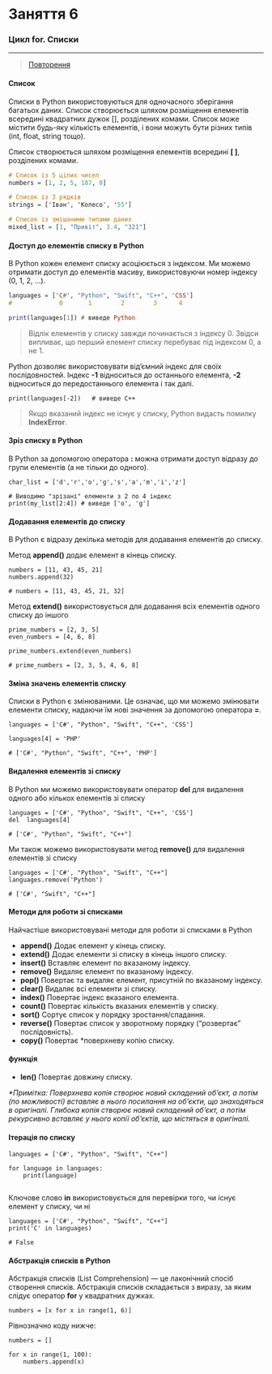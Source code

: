 # Заняття 6

### Цикл for. Списки

---

> [Повторення](https://learningapps.org/watch?v=p3w2674qj20)

#### Список

Списки в Python використовуються для одночасного зберігання 
багатьох даних. Список створюється шляхом розміщення елементів 
всередині квадратних дужок [], розділених комами. Список може 
містити будь-яку кількість елементів, і вони можуть бути 
різних типів (int, float, string тощо).

Список створюється шляхом розміщення елементів всередині __[ ]__, розділених комами.

```hs
# Список із 5 цілих чисел
numbers = [1, 2, 5, 187, 0] 

# Список із 3 рядків
strings = ['Іван', 'Колесо', '55']

# Список із змішаними типами даних
mixed_list = [1, "Привіт", 3.4, "321"]
```

#### Доступ до елементів списку в Python

В Python кожен елемент списку асоціюється з індексом. 
Ми можемо отримати доступ до елементів масиву, використовуючи 
номер індексу (0, 1, 2, …).


```hs
languages = ['C#', "Python", "Swift", "C++", 'CSS']
#             0       1        2        3      4  

print(languages[1]) # виведе Python
```

>  Відлік елементів у списку завжди починається з індексу 0. Звідси випливає, що перший елемент списку перебуває під індексом 0, а не 1.

Python дозволяє використовувати від’ємний індекс для 
своїх послідовностей. Індекс __-1__ відноситься до останнього 
елемента, __-2__ відноситься до передостаннього елемента і так далі.

```
print(languages[-2])   # виведе C++
```

> Якщо вказаний індекс не існує у списку, Python видасть помилку __IndexError__.

#### Зріз списку в Python

В Python за допомогою оператора __:__ можна отримати доступ 
відразу до групи елементів (а не тільки до одного).

```
char_list = ['d','r','o','g','s','a','m','i','z']
 
# Виводимо "зрізані" елементи з 2 по 4 індекс
print(my_list[2:4]) # виведе ['o', 'g'] 
```

#### Додавання елементів до списку

В Python є відразу декілька методів для додавання елементів до списку.

Метод __append()__ додає елемент в кінець списку. 

```
numbers = [11, 43, 45, 21]
numbers.append(32)

# numbers = [11, 43, 45, 21, 32]
```

Метод __extend()__ використовується для додавання всіх елементів 
одного списку до іншого

```
prime_numbers = [2, 3, 5]
even_numbers = [4, 6, 8]

prime_numbers.extend(even_numbers)

# prime_numbers = [2, 3, 5, 4, 6, 8]
```

#### Зміна значень елементів списку

Списки в Python є змінюваними. Це означає, що ми можемо 
змінювати елементи списку, надаючи їм нові значення за 
допомогою оператора __=__.

```
languages = ['C#', "Python", "Swift", "C++", 'CSS']

languages[4] = 'PHP'

# ['C#', "Python", "Swift", "C++", 'PHP']
```

#### Видалення елементів зі списку

В Python ми можемо використовувати оператор 
__del__ для видалення одного або кількох елементів зі списку

```
languages = ['C#', "Python", "Swift", "C++", 'CSS']
del  languages[4]

# ['C#', "Python", "Swift", "C++"]
```

Ми також можемо використовувати метод __remove()__ 
для видалення елементів зі списку

```
languages = ['C#', "Python", "Swift", "C++"]
languages.remove('Python')
 
# ['C#', "Swift", "C++"]
```

#### Методи для роботи зі списками 

Найчастіше використовувані методи для роботи зі списками в Python


- __append()__ Додає елемент у кінець списку.
- __extend()__ Додає елементи зі списку в кінець іншого списку.
- __insert()__ Вставляє елемент по вказаному індексу.
- __remove()__ Видаляє елемент по вказаному індексу.
- __pop()__ Повертає та видаляє елемент, присутній по вказаному індексу.
- __clear()__ Видаляє всі елементи зі списку.
- __index()__ Повертає індекс вказаного елемента.
- __count()__ Повертає кількість вказаних елементів у списку.
- __sort()__ Сортує список у порядку зростання/спадання.
- __reverse()__ Повертає список у зворотному порядку (“розвертає” послідовність).
- __copy()__ Повертає *поверхневу копію списку.

#### функція

- __len()__ Повертає довжину списку.

_*Примітка: Поверхнева копія створює новий складений об’єкт, а потім (по можливості) вставляє в нього посилання на об’єкти, що знаходяться в оригіналі. Глибока копія створює новий складений об’єкт, а потім рекурсивно вставляє у нього копії об’єктів, що містяться в оригіналі._

#### Ітерація по списку

```
languages = ['C#', "Python", "Swift", "C++"]

for language in languages:
    print(language)
     
```

Ключове слово __in__ використовується для перевірки того, 
чи існує елемент у списку, чи ні

```
languages = ['C#', "Python", "Swift", "C++"]
print('C' in languages) 

# False
```


#### Абстракція списків в Python

Абстракція списків (List Comprehension) — це лаконічний 
спосіб створення списків. Абстракція списків складається 
з виразу, за яким слідує оператор __for__ у квадратних дужках.


```
numbers = [x for x in range(1, 6)]
```

Рівнозначно коду нижче: 


```
numbers = []
 
for x in range(1, 100):
    numbers.append(x)
```



